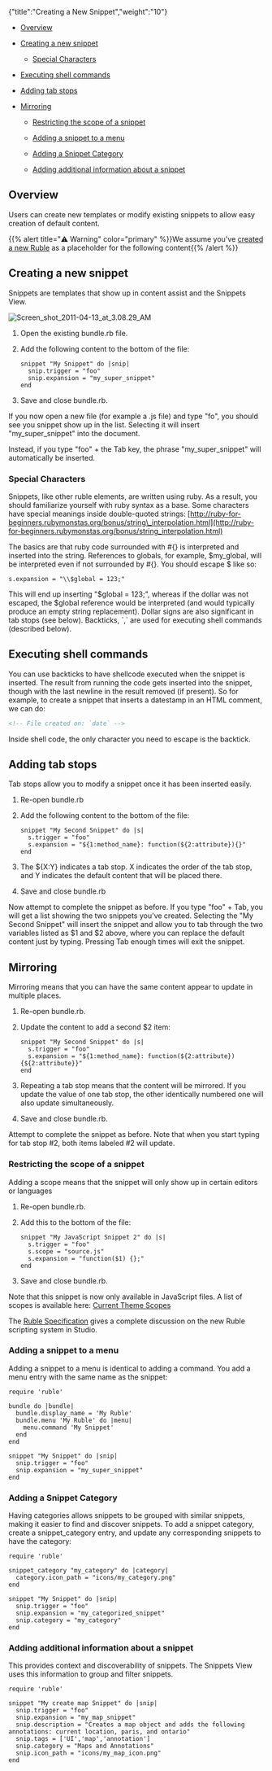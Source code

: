 {"title":"Creating a New Snippet","weight":"10"}

* [Overview](#overview)

* [Creating a new snippet](#creating-a-new-snippet)

    * [Special Characters](#special-characters)

* [Executing shell commands](#executing-shell-commands)

* [Adding tab stops](#adding-tab-stops)

* [Mirroring](#mirroring)

    * [Restricting the scope of a snippet](#restricting-the-scope-of-a-snippet)

    * [Adding a snippet to a menu](#adding-a-snippet-to-a-menu)

    * [Adding a Snippet Category](#adding-a-snippet-category)

    * [Adding additional information about a snippet](#adding-additional-information-about-a-snippet)

## Overview

Users can create new templates or modify existing snippets to allow easy creation of default content.

{{% alert title="⚠️ Warning" color="primary" %}}We assume you've [created a new Ruble](/docs/appc/Axway_Appcelerator_Studio/Axway_Appcelerator_Studio_Guide/Customizing_Studio/Rubles/Creating_a_new_Ruble/) as a placeholder for the following content{{% /alert %}}

## Creating a new snippet

Snippets are templates that show up in content assist and the Snippets View.

![Screen_shot_2011-04-13_at_3.08.29_AM](/Images/appc/download/attachments/30083259/Screen_shot_2011-04-13_at_3.08.29_AM.png)

1. Open the existing bundle.rb file.

2. Add the following content to the bottom of the file:

    ```
    snippet "My Snippet" do |snip|
      snip.trigger = "foo"
      snip.expansion = "my_super_snippet"
    end
    ```

3. Save and close bundle.rb.

If you now open a new file (for example a .js file) and type "fo", you should see you snippet show up in the list. Selecting it will insert "my\_super\_snippet" into the document.

Instead, if you type "foo" + the Tab key, the phrase "my\_super\_snippet" will automatically be inserted.

### Special Characters

Snippets, like other ruble elements, are written using ruby. As a result, you should familiarize yourself with ruby syntax as a base. Some characters have special meanings inside double-quoted strings: [http://ruby-for-beginners.rubymonstas.org/bonus/string\_interpolation.html](http://ruby-for-beginners.rubymonstas.org/bonus/string_interpolation.html)

The basics are that ruby code surrounded with #{} is interpreted and inserted into the string. References to globals, for example, $my\_global, will be interpreted even if not surrounded by #{}. You should escape $ like so:

```
s.expansion = "\\$global = 123;"
```

This will end up inserting "$global = 123;", whereas if the dollar was not escaped, the $global reference would be interpreted (and would typically produce an empty string replacement).
Dollar signs are also significant in tab stops (see below). Backticks, \`,\` are used for executing shell commands (described below).

## Executing shell commands

You can use backticks to have shellcode executed when the snippet is inserted. The result from running the code gets inserted into the snippet, though with the last newline in the result removed (if present). So for example, to create a snippet that inserts a datestamp in an HTML comment, we can do:

```xml
<!-- File created on: `date` -->
```

Inside shell code, the only character you need to escape is the backtick.

## Adding tab stops

Tab stops allow you to modify a snippet once it has been inserted easily.

1. Re-open bundle.rb

2. Add the following content to the bottom of the file:

    ```
    snippet "My Second Snippet" do |s|
      s.trigger = "foo"
      s.expansion = "${1:method_name}: function(${2:attribute}){}"
    end
    ```

3. The ${X:Y} indicates a tab stop. X indicates the order of the tab stop, and Y indicates the default content that will be placed there.

4. Save and close bundle.rb

Now attempt to complete the snippet as before. If you type "foo" + Tab, you will get a list showing the two snippets you've created. Selecting the "My Second Snippet" will insert the snippet and allow you to tab through the two variables listed as $1 and $2 above, where you can replace the default content just by typing. Pressing Tab enough times will exit the snippet.

## Mirroring

Mirroring means that you can have the same content appear to update in multiple places.

1. Re-open bundle.rb.

2. Update the content to add a second $2 item:

    ```
    snippet "My Second Snippet" do |s|
      s.trigger = "foo"
      s.expansion = "${1:method_name}: function(${2:attribute}){${2:attribute}}"
    end
    ```

3. Repeating a tab stop means that the content will be mirrored. If you update the value of one tab stop, the other identically numbered one will also update simultaneously.

4. Save and close bundle.rb.

Attempt to complete the snippet as before. Note that when you start typing for tab stop #2, both items labeled #2 will update.

### Restricting the scope of a snippet

Adding a scope means that the snippet will only show up in certain editors or languages

1. Re-open bundle.rb.

2. Add this to the bottom of the file:

    ```
    snippet "My JavaScript Snippet 2" do |s|
      s.trigger = "foo"
      s.scope = "source.js"
      s.expansion = "function($1) {};"
    end
    ```

3. Save and close bundle.rb.

Note that this snippet is now only available in JavaScript files. A list of scopes is available here: [Current Theme Scopes](/docs/appc/Axway_Appcelerator_Studio/Axway_Appcelerator_Studio_Guide/Customizing_Studio/Themes/Current_Theme_Scopes/)

The [Ruble Specification](/docs/appc/Axway_Appcelerator_Studio/Axway_Appcelerator_Studio_Guide/Customizing_Studio/Rubles/Ruble_Specification/) gives a complete discussion on the new Ruble scripting system in Studio.

### Adding a snippet to a menu

Adding a snippet to a menu is identical to adding a command. You add a menu entry with the same name as the snippet:

```
require 'ruble'

bundle do |bundle|
  bundle.display_name = 'My Ruble'
  bundle.menu 'My Ruble' do |menu|
    menu.command 'My Snippet'
  end
end

snippet "My Snippet" do |snip|
  snip.trigger = "foo"
  snip.expansion = "my_super_snippet"
end
```

### Adding a Snippet Category

Having categories allows snippets to be grouped with similar snippets, making it easier to find and discover snippets. To add a snippet category, create a snippet\_category entry, and update any corresponding snippets to have the category:

```
require 'ruble'

snippet_category "my_category" do |category|
  category.icon_path = "icons/my_category.png"
end

snippet "My Snippet" do |snip|
  snip.trigger = "foo"
  snip.expansion = "my_categorized_snippet"
  snip.category = "my_category"
end
```

### Adding additional information about a snippet

This provides context and discoverability of snippets. The Snippets View uses this information to group and filter snippets.

```
require 'ruble'

snippet "My create map Snippet" do |snip|
  snip.trigger = "foo"
  snip.expansion = "my_map_snippet"
  snip.description = "Creates a map object and adds the following annotations: current location, paris, and ontario"
  snip.tags = ['UI','map','annotation']
  snip.category = "Maps and Annotations"
  snip.icon_path = "icons/my_map_icon.png"
end
```

